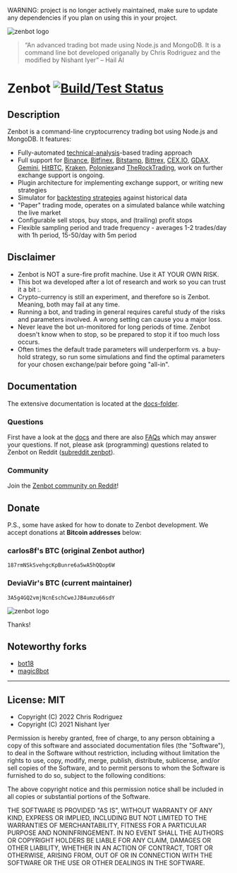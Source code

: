 WARNING: project is no longer actively maintained, make sure to update any dependencies if you plan on using this in your project.

![zenbot logo](assets/logo.png)

> “An advanced trading bot made using Node.js and MongoDB. It is a command line bot developed origanally by Chris Rodriguez and the modified by Nishant Iyer”
> – Hail AI

# Zenbot [![Build/Test Status](https://travis-ci.org/DeviaVir/zenbot.svg?branch=master)](https://travis-ci.org/DeviaVir/zenbot) 

## Description

Zenbot is a command-line cryptocurrency trading bot using Node.js and MongoDB. It features:

- Fully-automated [technical-analysis](https://stockcharts.com/school/doku.php?id=chart_school:technical_indicators:introduction_to_technical_indicators_and_oscillators)-based trading approach
- Full support for [Binance](https://www.binance.com/), [Bitfinex](https://www.bitfinex.com/), [Bitstamp](https://www.bitstamp.net/), [Bittrex](https://bittrex.com/), [CEX.IO](https://cex.io/), [GDAX](https://gdax.com/), [Gemini](https://gemini.com/), [HitBTC](https://hitbtc.com/), [Kraken](https://www.kraken.com/), [Poloniex](https://poloniex.com/)and [TheRockTrading](https://www.therocktrading.com/), work on further exchange support is ongoing.
- Plugin architecture for implementing exchange support, or writing new strategies
- Simulator for [backtesting strategies](https://gist.github.com/carlos8f/b09a734cf626ffb9bb3bcb1ca35f3db4) against historical data
- "Paper" trading mode, operates on a simulated balance while watching the live market
- Configurable sell stops, buy stops, and (trailing) profit stops
- Flexible sampling period and trade frequency - averages 1-2 trades/day with 1h period, 15-50/day with 5m period

## Disclaimer

- Zenbot is NOT a sure-fire profit machine. Use it AT YOUR OWN RISK.
- This bot wa developed after a lot of research and work so you can trust it a bit :\.
- Crypto-currency is still an experiment, and therefore so is Zenbot. Meaning, both may fail at any time.
- Running a bot, and trading in general requires careful study of the risks and parameters involved. A wrong setting can cause you a major loss.
- Never leave the bot un-monitored for long periods of time. Zenbot doesn't know when to stop, so be prepared to stop it if too much loss occurs.
- Often times the default trade parameters will underperform vs. a buy-hold strategy, so run some simulations and find the optimal parameters for your chosen exchange/pair before going "all-in".

## Documentation

The extensive documentation is located at the [docs-folder](docs/).

### Questions

First have a look at the [docs](docs/) and there are also [FAQs](docs/FAQ.md) which may answer your questions.
If not, please ask (programming) questions related to Zenbot on Reddit ([subreddit zenbot](https://reddit.com/r/zenbot)).

### Community

Join the [Zenbot community on Reddit](https://reddit.com/r/zenbot)!

## Donate

P.S., some have asked for how to donate to Zenbot development. We accept donations at **Bitcoin addresses** below:

### carlos8f's BTC (original Zenbot author)

`187rmNSkSvehgcKpBunre6a5wA5hQQop6W`

### DeviaVir's BTC (current maintainer)

`3A5g4GQ2vmjNcnEschCweJJB4umzu66sdY`

![zenbot logo](assets/zenbot_square.png)

Thanks!

## Noteworthy forks

- [bot18](https://medium.com/@carlos8f_11468/introducing-bot18-the-new-crypto-trading-bot-to-supersede-zenbot-and-unleash-the-zalgo-da8464b41e53)
- [magic8bot](https://github.com/notVitaliy/magic8bot)

- - -

## License: MIT

- Copyright (C) 2022 Chris Rodriguez
- Copyright (C) 2021 Nishant Iyer

Permission is hereby granted, free of charge, to any person obtaining a copy
of this software and associated documentation files (the &quot;Software&quot;), to deal
in the Software without restriction, including without limitation the rights
to use, copy, modify, merge, publish, distribute, sublicense, and/or sell
copies of the Software, and to permit persons to whom the Software is furnished
to do so, subject to the following conditions:

The above copyright notice and this permission notice shall be included in
all copies or substantial portions of the Software.

THE SOFTWARE IS PROVIDED &quot;AS IS&quot;, WITHOUT WARRANTY OF ANY KIND, EXPRESS OR
IMPLIED, INCLUDING BUT NOT LIMITED TO THE WARRANTIES OF MERCHANTABILITY,
FITNESS FOR A PARTICULAR PURPOSE AND NONINFRINGEMENT. IN NO EVENT SHALL THE
AUTHORS OR COPYRIGHT HOLDERS BE LIABLE FOR ANY CLAIM, DAMAGES OR OTHER
LIABILITY, WHETHER IN AN ACTION OF CONTRACT, TORT OR OTHERWISE, ARISING FROM,
OUT OF OR IN CONNECTION WITH THE SOFTWARE OR THE USE OR OTHER DEALINGS IN THE
SOFTWARE.
